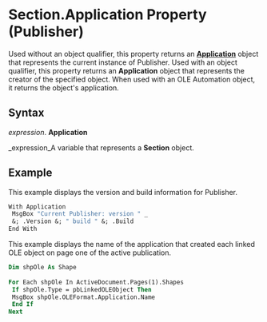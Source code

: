 
# Section.Application Property (Publisher)

Used without an object qualifier, this property returns an  **[Application](acfc7efb-e6a5-a89a-3aee-3cb4af2f3508.md)** object that represents the current instance of Publisher. Used with an object qualifier, this property returns an  **Application** object that represents the creator of the specified object. When used with an OLE Automation object, it returns the object's application.


## Syntax

 _expression_. **Application**

 _expression_A variable that represents a  **Section** object.


## Example

This example displays the version and build information for Publisher.


```vb
With Application 
 MsgBox "Current Publisher: version " _ 
 &; .Version &; " build " &; .Build 
End With
```

This example displays the name of the application that created each linked OLE object on page one of the active publication.




```vb
Dim shpOle As Shape 
 
For Each shpOle In ActiveDocument.Pages(1).Shapes 
 If shpOle.Type = pbLinkedOLEObject Then 
 MsgBox shpOle.OLEFormat.Application.Name 
 End If 
Next
```


